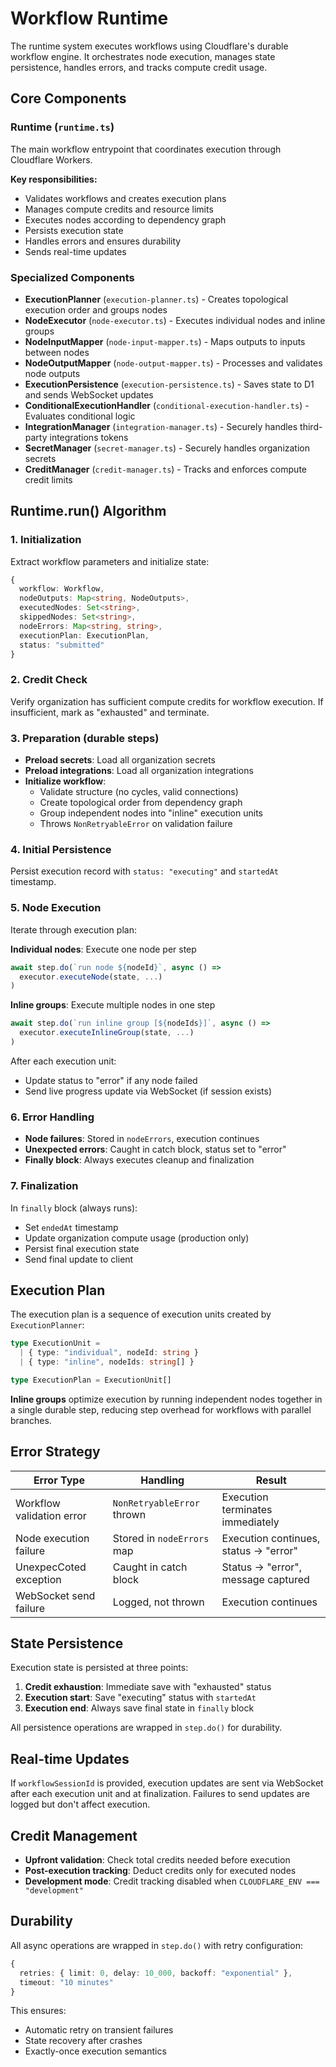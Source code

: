 # Workflow Runtime

The runtime system executes workflows using Cloudflare's durable workflow engine. It orchestrates node execution, manages state persistence, handles errors, and tracks compute credit usage.

## Core Components

### Runtime (`runtime.ts`)

The main workflow entrypoint that coordinates execution through Cloudflare Workers.

**Key responsibilities:**
- Validates workflows and creates execution plans
- Manages compute credits and resource limits
- Executes nodes according to dependency graph
- Persists execution state
- Handles errors and ensures durability
- Sends real-time updates

### Specialized Components

- **ExecutionPlanner** (`execution-planner.ts`) - Creates topological execution order and groups nodes
- **NodeExecutor** (`node-executor.ts`) - Executes individual nodes and inline groups
- **NodeInputMapper** (`node-input-mapper.ts`) - Maps outputs to inputs between nodes
- **NodeOutputMapper** (`node-output-mapper.ts`) - Processes and validates node outputs
- **ExecutionPersistence** (`execution-persistence.ts`) - Saves state to D1 and sends WebSocket updates
- **ConditionalExecutionHandler** (`conditional-execution-handler.ts`) - Evaluates conditional logic
- **IntegrationManager** (`integration-manager.ts`) - Securely handles third-party integrations tokens
- **SecretManager** (`secret-manager.ts`) - Securely handles organization secrets
- **CreditManager** (`credit-manager.ts`) - Tracks and enforces compute credit limits

## Runtime.run() Algorithm

### 1. Initialization
Extract workflow parameters and initialize state:
```typescript
{
  workflow: Workflow,
  nodeOutputs: Map<string, NodeOutputs>,
  executedNodes: Set<string>,
  skippedNodes: Set<string>,
  nodeErrors: Map<string, string>,
  executionPlan: ExecutionPlan,
  status: "submitted"
}
```

### 2. Credit Check
Verify organization has sufficient compute credits for workflow execution. If insufficient, mark as "exhausted" and terminate.

### 3. Preparation (durable steps)
- **Preload secrets**: Load all organization secrets
- **Preload integrations**: Load all organization integrations
- **Initialize workflow**:
  - Validate structure (no cycles, valid connections)
  - Create topological order from dependency graph
  - Group independent nodes into "inline" execution units
  - Throws `NonRetryableError` on validation failure

### 4. Initial Persistence
Persist execution record with `status: "executing"` and `startedAt` timestamp.

### 5. Node Execution
Iterate through execution plan:

**Individual nodes**: Execute one node per step
```typescript
await step.do(`run node ${nodeId}`, async () =>
  executor.executeNode(state, ...)
)
```

**Inline groups**: Execute multiple nodes in one step
```typescript
await step.do(`run inline group [${nodeIds}]`, async () =>
  executor.executeInlineGroup(state, ...)
)
```

After each execution unit:
- Update status to "error" if any node failed
- Send live progress update via WebSocket (if session exists)

### 6. Error Handling
- **Node failures**: Stored in `nodeErrors`, execution continues
- **Unexpected errors**: Caught in catch block, status set to "error"
- **Finally block**: Always executes cleanup and finalization

### 7. Finalization
In `finally` block (always runs):
- Set `endedAt` timestamp
- Update organization compute usage (production only)
- Persist final execution state
- Send final update to client

## Execution Plan

The execution plan is a sequence of execution units created by `ExecutionPlanner`:

```typescript
type ExecutionUnit =
  | { type: "individual", nodeId: string }
  | { type: "inline", nodeIds: string[] }

type ExecutionPlan = ExecutionUnit[]
```

**Inline groups** optimize execution by running independent nodes together in a single durable step, reducing step overhead for workflows with parallel branches.

## Error Strategy

| Error Type | Handling | Result |
|------------|----------|--------|
| Workflow validation error | `NonRetryableError` thrown | Execution terminates immediately |
| Node execution failure | Stored in `nodeErrors` map | Execution continues, status → "error" |
| UnexpecCoted exception | Caught in catch block | Status → "error", message captured |
| WebSocket send failure | Logged, not thrown | Execution continues |

## State Persistence

Execution state is persisted at three points:

1. **Credit exhaustion**: Immediate save with "exhausted" status
2. **Execution start**: Save "executing" status with `startedAt`
3. **Execution end**: Always save final state in `finally` block

All persistence operations are wrapped in `step.do()` for durability.

## Real-time Updates

If `workflowSessionId` is provided, execution updates are sent via WebSocket after each execution unit and at finalization. Failures to send updates are logged but don't affect execution.

## Credit Management

- **Upfront validation**: Check total credits needed before execution
- **Post-execution tracking**: Deduct credits only for executed nodes
- **Development mode**: Credit tracking disabled when `CLOUDFLARE_ENV === "development"`

## Durability

All async operations are wrapped in `step.do()` with retry configuration:
```typescript
{
  retries: { limit: 0, delay: 10_000, backoff: "exponential" },
  timeout: "10 minutes"
}
```

This ensures:
- Automatic retry on transient failures
- State recovery after crashes
- Exactly-once execution semantics

